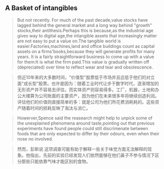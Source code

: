 ## A Basket of intangibles
> But not recently. For much of the past decade,value stocks have lagged behind the general market and a long way behind "growth" stocks,their antithesis.Perhaps this is because,as the industrial age gives way to digital age,the intangible assets that increasingly matter are not easy to put a value on.The tangible world is easier.Factories,machines,land and office buildings count as capital assets on a firms'books,because they will generate profits for many years. It is a fairly straightforward business to come up with a value for them:It is what the firm paid.This value is gradually written off (depreciated) over time to reflect wear and tear and obsolescence.

> 但近10年来的大多数时间，"价值型"股票低于市场并且远低于他们的对立面"成长型"股票。也许是因为：随着工业时代让步于数字时代，逐渐增加的无形资产并不容易去评估，而实体资产则容易得多。工厂，机器，土地和办公大楼算为公司账面的主要资产，因为他们在未来很多年将继续创造利润。评估他们的价值则直接简单的多：就是公司为他们所花费消耗耗的。这些资产随着时间的损耗反映了淘汰与消亡。

> Howerver,Spence said the reasearch might help to unpick some of the unexplained phenomena around taste,pointing out that previous experiments have found people could still discrimenate between foods that are only expected to differ by their odours, even when their nose no involved.

>然而，彭斯说 这项调查可能有助于解释一些关于味觉方面无法解释的现象。他指出，先前的实验已经发现人们依然能够在他们鼻子不参与情况下区分那些只能依靠气味才能区别的食物。
